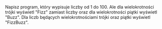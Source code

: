 Napisz program, który wypisuje liczby od 1 do 100.
Ale dla wielokrotności trójki wyświetl "Fizz" zamiast liczby oraz dla wielokrotności piątki wyświetl "Buzz".
Dla liczb będących wielokrotnościami trójki oraz piątki wyświetl "FizzBuzz".


